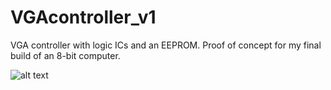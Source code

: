 # VGAcontroller_v1
VGA controller with logic ICs and an EEPROM. Proof of concept for my final build of an 8-bit computer.

![alt text](https://i.redd.it/zvu15o3jal331.jpg)
